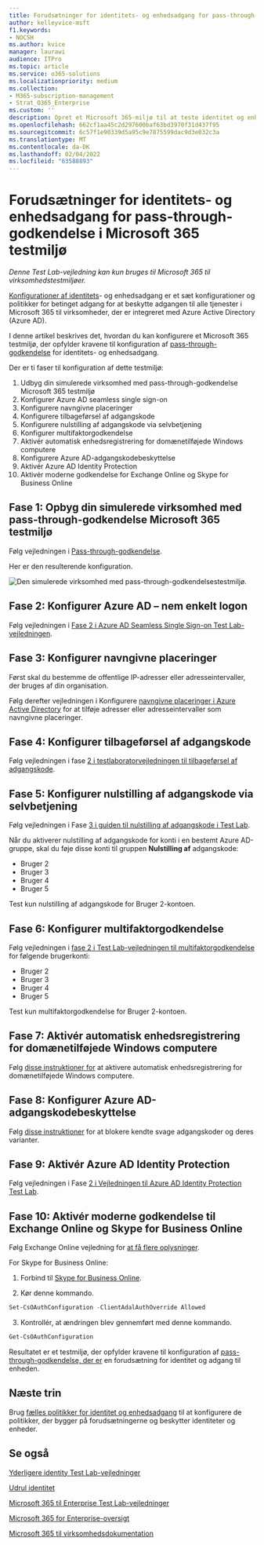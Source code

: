 ```yaml
---
title: Forudsætninger for identitets- og enhedsadgang for pass-through-godkendelse i Microsoft 365 testmiljø
author: kelleyvice-msft
f1.keywords:
- NOCSH
ms.author: kvice
manager: laurawi
audience: ITPro
ms.topic: article
ms.service: o365-solutions
ms.localizationpriority: medium
ms.collection:
- M365-subscription-management
- Strat_O365_Enterprise
ms.custom: ''
description: Opret et Microsoft 365-miljø til at teste identitet og enhedsadgang med forudsætningerne for pass-through-godkendelse.
ms.openlocfilehash: 662cf1aa45c2d297600baf63bd3970f31d437f95
ms.sourcegitcommit: 6c57f1e90339d5a95c9e7875599dac9d3e032c3a
ms.translationtype: MT
ms.contentlocale: da-DK
ms.lasthandoff: 02/04/2022
ms.locfileid: "63588893"
---
```

# <a name="identity-and-device-access-prerequisites-for-pass-through-authentication-in-your-microsoft-365-test-environment"></a>Forudsætninger for identitets- og enhedsadgang for pass-through-godkendelse i Microsoft 365 testmiljø

*Denne Test Lab-vejledning kan kun bruges til Microsoft 365 til virksomhedstestmiljøer.*

[Konfigurationer af identitets](../security/office-365-security/microsoft-365-policies-configurations.md)- og enhedsadgang er et sæt konfigurationer og politikker for betinget adgang for at beskytte adgangen til alle tjenester i Microsoft 365 til virksomheder, der er integreret med Azure Active Directory (Azure AD).

I denne artikel beskrives det, hvordan du kan konfigurere et Microsoft 365 testmiljø, der opfylder kravene til konfiguration af [pass-through-godkendelse](../security/office-365-security/identity-access-prerequisites.md#prerequisites) for identitets- og enhedsadgang.

Der er ti faser til konfiguration af dette testmiljø:

1. Udbyg din simulerede virksomhed med pass-through-godkendelse Microsoft 365 testmiljø
2. Konfigurer Azure AD seamless single sign-on
3. Konfigurere navngivne placeringer
4. Konfigurere tilbageførsel af adgangskode
5. Konfigurere nulstilling af adgangskode via selvbetjening
6. Konfigurer multifaktorgodkendelse
7. Aktivér automatisk enhedsregistrering for domænetilføjede Windows computere
8. Konfigurere Azure AD-adgangskodebeskyttelse 
9. Aktivér Azure AD Identity Protection
10. Aktivér moderne godkendelse for Exchange Online og Skype for Business Online

## <a name="phase-1-build-out-your-simulated-enterprise-with-pass-through-authentication-microsoft-365-test-environment"></a>Fase 1: Opbyg din simulerede virksomhed med pass-through-godkendelse Microsoft 365 testmiljø

Følg vejledningen i [Pass-through-godkendelse](pass-through-auth-m365-ent-test-environment.md).

Her er den resulterende konfiguration.

![Den simulerede virksomhed med pass-through-godkendelsestestmiljø.](../media/pass-through-auth-m365-ent-test-environment/Phase2.png)
 
## <a name="phase-2-configure-azure-ad-seamless-single-sign-on"></a>Fase 2: Konfigurer Azure AD – nem enkelt logon

Følg vejledningen i [Fase 2 i Azure AD Seamless Single Sign-on Test Lab-vejledningen](single-sign-on-m365-ent-test-environment.md#phase-2-configure-azure-ad-connect-on-app1-for-azure-ad-seamless-sso).

## <a name="phase-3-configure-named-locations"></a>Fase 3: Konfigurer navngivne placeringer

Først skal du bestemme de offentlige IP-adresser eller adresseintervaller, der bruges af din organisation.

Følg derefter vejledningen i Konfigurere [navngivne placeringer i Azure Active Directory](/azure/active-directory/reports-monitoring/quickstart-configure-named-locations) for at tilføje adresser eller adresseintervaller som navngivne placeringer. 

## <a name="phase-4-configure-password-writeback"></a>Fase 4: Konfigurer tilbageførsel af adgangskode

Følg vejledningen i fase [2 i testlaboratorvejledningen til tilbageførsel af adgangskode](password-writeback-m365-ent-test-environment.md#phase-2-enable-password-writeback-for-the-testlab-ad-ds-domain).

## <a name="phase-5-configure-self-service-password-reset"></a>Fase 5: Konfigurer nulstilling af adgangskode via selvbetjening

Følg vejledningen i Fase [3 i guiden til nulstilling af adgangskode i Test Lab](password-reset-m365-ent-test-environment.md#phase-3-configure-and-test-password-reset). 

Når du aktiverer nulstilling af adgangskode for konti i en bestemt Azure AD-gruppe, skal du føje disse konti til gruppen **Nulstilling af** adgangskode:

- Bruger 2
- Bruger 3
- Bruger 4
- Bruger 5

Test kun nulstilling af adgangskode for Bruger 2-kontoen.

## <a name="phase-6-configure-multi-factor-authentication"></a>Fase 6: Konfigurer multifaktorgodkendelse

Følg vejledningen i [fase 2 i Test Lab-vejledningen til multifaktorgodkendelse](multi-factor-authentication-microsoft-365-test-environment.md#phase-2-enable-and-test-multi-factor-authentication-for-the-user-2-account) for følgende brugerkonti:

- Bruger 2
- Bruger 3
- Bruger 4
- Bruger 5

Test kun multifaktorgodkendelse for Bruger 2-kontoen.

## <a name="phase-7-enable-automatic-device-registration-of-domain-joined-windows-computers"></a>Fase 7: Aktivér automatisk enhedsregistrering for domænetilføjede Windows computere 

Følg [disse instruktioner for](/azure/active-directory/devices/hybrid-azuread-join-plan) at aktivere automatisk enhedsregistrering for domænetilføjede Windows computere.

## <a name="phase-8-configure-azure-ad-password-protection"></a>Fase 8: Konfigurer Azure AD-adgangskodebeskyttelse 

Følg [disse instruktioner](/azure/active-directory/authentication/concept-password-ban-bad) for at blokere kendte svage adgangskoder og deres varianter.

## <a name="phase-9-enable-azure-ad-identity-protection"></a>Fase 9: Aktivér Azure AD Identity Protection

Følg vejledningen i Fase [2 i Vejledningen til Azure AD Identity Protection Test Lab](azure-ad-identity-protection-microsoft-365-test-environment.md#phase-2-use-azure-ad-identity-protection). 

## <a name="phase-10-enable-modern-authentication-for-exchange-online-and-skype-for-business-online"></a>Fase 10: Aktivér moderne godkendelse til Exchange Online og Skype for Business Online

Følg Exchange Online vejledning for [at få flere oplysninger](/Exchange/clients-and-mobile-in-exchange-online/enable-or-disable-modern-authentication-in-exchange-online#enable-or-disable-modern-authentication-in-exchange-online-for-client-connections-in-outlook-2013-or-later). 

For Skype for Business Online:

1. Forbind til [Skype for Business Online](/SkypeForBusiness/set-up-your-computer-for-windows-powershell/set-up-your-computer-for-windows-powershell).

2. Kør denne kommando.

  ```powershell
  Set-CsOAuthConfiguration -ClientAdalAuthOverride Allowed
  ```

3. Kontrollér, at ændringen blev gennemført med denne kommando.

  ```powershell
  Get-CsOAuthConfiguration
  ```

Resultatet er et testmiljø, der opfylder kravene til konfiguration af [pass-through-godkendelse, der er](../security/office-365-security/identity-access-prerequisites.md#prerequisites) en forudsætning for identitet og adgang til enheden. 

## <a name="next-step"></a>Næste trin

Brug [fælles politikker for identitet og enhedsadgang](../security/office-365-security/identity-access-policies.md) til at konfigurere de politikker, der bygger på forudsætningerne og beskytter identiteter og enheder.

## <a name="see-also"></a>Se også

[Yderligere identity Test Lab-vejledninger](m365-enterprise-test-lab-guides.md#identity)

[Udrul identitet](deploy-identity-solution-overview.md)

[Microsoft 365 til Enterprise Test Lab-vejledninger](m365-enterprise-test-lab-guides.md)

[Microsoft 365 for Enterprise-oversigt](microsoft-365-overview.md)

[Microsoft 365 til virksomhedsdokumentation](/microsoft-365-enterprise/)

